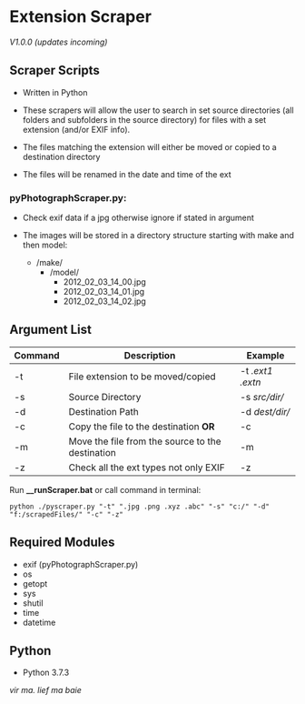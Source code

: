 # Extension Scraper

_V1.0.0_ *(updates incoming)*

## Scraper Scripts

- Written in Python

- These scrapers will allow the user to search in set source directories (all folders and subfolders in the source directory) for files with a set extension (and/or EXIF info).

- The files matching the extension will either be moved or copied to a destination directory

- The files will be renamed in the date and time of the ext

### pyPhotographScraper.py:

- Check exif data if a jpg otherwise ignore if stated in argument

- The images will be stored in a directory structure starting with make and then model:
  - /make/
    - /model/
      - 2012_02_03_14_00.jpg
      - 2012_02_03_14_01.jpg
      - 2012_02_03_14_02.jpg

## Argument List

| Command | Description                                      | Example        |
| ------- | ------------------------------------------------ | -------------- |
| -t      | File extension to be moved/copied                | -t _.ext1_ _.extn_      |
| -s      | Source Directory                                 | -s _src/dir/_  |
| -d      | Destination Path                                 | -d _dest/dir/_ |
| -c      | Copy the file to the destination **OR**          | -c             |
| -m      | Move the file from the source to the destination | -m             |
| -z      | Check all the ext types not only EXIF            | -z             |

Run **\_\_runScraper.bat**
or call command in terminal:

```
python ./pyscraper.py "-t" ".jpg .png .xyz .abc" "-s" "c:/" "-d" "f:/scrapedFiles/" "-c" "-z"
```

## Required Modules

- exif (pyPhotographScraper.py)
- os
- getopt
- sys
- shutil
- time
- datetime

## Python

- Python 3.7.3

*vir ma. lief ma baie*
